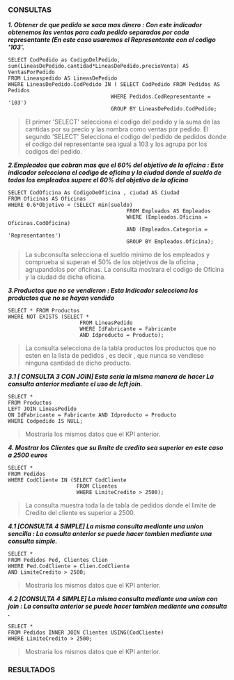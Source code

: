 ### CONSULTAS


***1. Obtener de que pedido se saca mas dinero : 
Con este indicador obtenemos las ventas para cada pedido separadas por cada representante 
(En este caso usaremos el Representante con el codigo '103'.***
```mysql
SELECT CodPedido as CodigoDelPedido, sum(LineasDePedido.cantidad*LineasDePedido.precioVenta) AS VentasPorPedido 
FROM Lineaspedido AS LineasDePedido
WHERE LineasDePedido.CodPedido IN ( SELECT CodPedido FROM Pedidos AS Pedidos 
                                 WHERE Pedidos.CodRepresentante = '103')
                                 GROUP BY LineasDePedido.CodPedido;
```
>El primer 'SELECT' selecciona el codigo del pedido y la suma de las cantidas por su precio y las nombra como  ventas por pedido.
El segundo 'SELECT' Selecciona el codigo del pedido de pedidos donde el codigo del representante sea igual a 103 y los agrupa por los codigos del pedido.

***2.Empleados que cobran mas que el 60% del objetivo de la oficina :
Este indicador selecciona el codigo de oficina y la ciudad donde el sueldo de todos los empleados supere el 60% del objetivo de la oficina*** 
```mysql
SELECT CodOficina As CodigoDeOficina , ciudad AS Ciudad
FROM Oficinas AS Oficinas
WHERE 0.6*Objetivo < (SELECT min(sueldo)
                                      FROM Empleados AS Empleados
                                      WHERE (Empleados.Oficina = Oficinas.CodOficina)
                                      AND (Empleados.Categoria = 'Representantes')
                                      GROUP BY Empleados.Oficina);
 ```
 > La subconsulta selecciona el sueldo minimo de los empleados y comprueba si superan el 50% de los objetivos de la oficina , agrupandolos por oficinas.
 La consulta mostrara el codigo de Oficina y la ciudad de dicha oficina.

 ***3.Productos que no se vendieron : 
 Esta Indicador selecciona los productos que no se hayan vendido***
 ```mysql
SELECT * FROM Productos
WHERE NOT EXISTS (SELECT *
                        FROM LineasPedido
                        WHERE IdFabricante = Fabricante
                        AND Idproducto = Producto);
 ```
 >La consulta selecciona de la tabla productos los productos que no esten en la lista de pedidos , es decir , que nunca se vendiese ninguna cantidad de dicho producto.
 
 ***3.1 [ CONSULTA 3 CON JOIN]  Esta sería la misma manera de hacer La consulta anterior mediante el uso de left join.***
 ```mysql
 SELECT *
FROM Productos
LEFT JOIN LineasPedido
ON IdFabricante = Fabricante AND Idproducto = Producto
WHERE Codpedido IS NULL;
``` 
>Mostraria los mismos datos que el KPI anterior.

***4. Mostrar los Clientes que su limite de credito sea superior en este caso a 2500 euros***
```mysql
SELECT *
FROM Pedidos
WHERE CodCliente IN (SELECT CodCliente
                      FROM Clientes
                      WHERE LimiteCredito > 2500);
 ```
 >La consulta muestra toda la de tabla de pedidos donde el limite de Credito del cliente es superior a 2500.
 
 ***4.1 [CONSULTA 4 SIMPLE] La misma consulta mediante una union sencilla : 
 La consulta anterior se puede hacer tambien mediante una consulta simple.***
 ```mysql
 SELECT *
 FROM Pedidos Ped, Clientes Clien
 WHERE Ped.CodCliente = Clien.CodCliente
 AND LimiteCredito > 2500;
 ```
 >Mostraria los mismos datos que el KPI anterior.
 
 ***4.2 [CONSULTA 4 SIMPLE] La misma consulta mediante una union con join : 
 La consulta anterior se puede hacer tambien mediante una consulta .***
 ```mysql
 SELECT *
FROM Pedidos INNER JOIN Clientes USING(CodCliente)
WHERE LimiteCredito > 2500;
```
>Mostraria los mismos datos que el KPI anterior.


### RESULTADOS 

